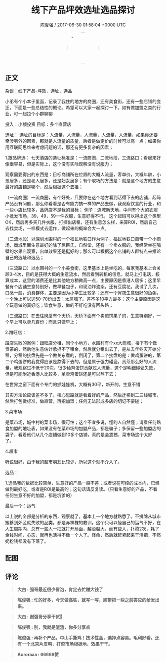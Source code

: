 <h1 align="center">线下产品坪效选址选品探讨</h1>
<p align="center">
    <a>陈俊强 / 2017-06-30 01:58:04 &#43;0000 UTC</a>
</p>

<div align="center">
    <img src="https://images.zsxq.com/FmZytD6Ubz56EUy1aIdFL9BC7Qs3?e=1590940799&amp;token=kIxbL07-8jAj8w1n4s9zv64FuZZNEATmlU_Vm6zD:uoZfe_ZWG12X-r2iYnDkFZEdRJ4=" width="100" height="100" style="border:1px solid;border-radius:50%; color:#ffffff"/>
</div>

## 正文

<div>
杂谈：线下产品-坪效，选址，选品

小弟有个小本子里面，记录了我住的地方的商圈，还有美食街，还有一些店铺的变迁，下面是一些总结性的概论。希望可以大家一起探讨一下。如有做加盟之类的行业，可一起拉个小群聊聊

投入：小额投资
目标：多个直营店

选址：
选址的目标是：人流量，人流量，人流量，人流量，人流量，如果你还要牵涉另外的因素，那就是人流量的质量，后者是做定价的时候可以高一点；如果你用互联网思维来考虑问题的话，那还有更多复杂的因素；

1.跟品牌选：
七天酒店的选址标准是：一流商圈，二流地段，三流路口；看起来好像很容易，但是实际上，这个没有实际观察没有说服力；

观察需要得出的东西是：目标商铺所在位置的大概人流量，客单价，大概年龄，小孩居多，还是老人居多，还是妇女居多；有个取巧的方法是：就是这个地方的生意最好的店铺是哪个，然后根据这个去推；

（一流商圈）一流商圈，有个好处，只要你在这个地方看到活得下去的店铺，起码产品没有问题，那么你看看是否有能力搞一样的产品去做，我观察饮食的行业，和一些小店比较多，品牌店不是我的目标；
例子：连城新天地，中间有个大的衣服小批发市场，39，49，59一件衣服，生意好得不行。
这个起码可以得出这个类型OK，然后再多买几件衣服，打探出店租，还有生意怎么样，来算ROI，然后自己去找卖场，一样模式去运作，做起来的概率会大一点。

（二流地段）以深圳水围村的一个福民地铁口作为例子，福民地铁口自带一个小商场，商城里面生意最好的除了屈臣氏，自然堂，还有一个卖衣服的，我经常坐在隔壁的水果店观察，出单效果还是挺好的；那么可以根据这个店铺的人群特点来推论自己的选址和选品；


（三流路口）以水围村的一个小美食街，这里基本上是坐吃的，每家我基本上会关顾3-4次，目的是获得大概的生意流水，然后看到转租的信息，就马上打电话，核算成本，这里的消费还是比其他地方稍微高一点，主要原因是香港人居多；这里早餐有个店铺生意特别好，做早餐包子，和现油炸油条，还有豆腐花。我试了几次，口感一般，消费群体，主要是因为小学生比较多；还有一个宵夜生意很好的鱼粥，一个晚上可以送50-70份出去；太屌嗨了。差不多10平方最多；这个主要原因是这个玩意做的真好吃；饮食生意，做的不好吃没有回头路；

（三流路口）在去往岗厦有个天桥，天桥下面有个卖煎饼果子的，生意特别好，一个早上可以卖几百份；而且只做早上；

2.蹭旺店：

蹭店失败的案例：跟旺店分租，同个小地方，水围村有个xx大商城，楼下有个做贡茶的，然后他生意估计承担不了租金，然后就分租出去了，是从去年冬天开始分租，分租的接盘先是一个做关东煮的，倒闭了，第二个接盘的是：做鸡蛋饼的，第二个鸡蛋饼的我觉得应该是熬得下去的，但是属于强力碰瓷，贡茶那么好的人流量，我观察过不低于20次，很少给鸡蛋饼贡献过人流量，这个是明细碰瓷失败，但是可能附近香港人比较多，单卖鸡蛋饼还是可以熬下去；

在世界之窗下面有个专门的抓娃娃机，大概有30平，新开的，生意不错


其实方法论应该差不多了，核心思路就是看着好的产品，然后迁移到二三线城市，然后打包做标准，做直营，再招加盟；任何无法形成多店的切记不要碰；

3.菜市场

是菜市场，城中村的菜市场，很可怕；这个不宜多说，懂的人自然懂；请看任何熟食加盟的地址表，如果没有在菜市场的加盟产品，都是骗子；多保留一些加盟店的袋子，看着他们从几个店铺做到10多个店铺，真的是会震撼，菜市场这个太好了。

4.超市

听说很好，由于我的超市朋友比较少，所以这个就不介入了。


选品：

1.选品我的依据比较简单，生意好的产品一般不差；或者说在可控的成本内，已经做到最好吃，或者是ROI是最高的；这句话请反复读。（只看生意好的产品，不看任何生意不好的加盟，都是坑爹的）


最后一个：运气

以上说的全部是分析的东西，观察就了，基本上一个地方就熟悉了。不排除从城市搬移到郊区就失败的品类，都是赤裸裸的教训，这个只可以怪自己的运气不好，在人生周期内，总有一些人一把就打开局面，越滚越大，而有些人，扑腾2次，耗了金钱时间，心态，就再也活得不像一个人了。怪命，然后就赶紧起来干活把，不然奶粉钱都没有下落了。
</div>

## 配图
<div class="image" align="center">

</div>

## 评论

<div align="left">
<div>

<blockquote >
<span> <strong>大白 : 强哥最近很少冒泡，肯定去忙赚大钱了 </strong></span>
</blockquote>

<blockquote >
<span> <strong>陈俊强 : 忙的好多，今天做高铁，就写一写，顺带把一些之前答应的给发出来。 </strong></span>
</blockquote>

<blockquote >
<span> <strong>大白 : 谢强哥分享干货👏 </strong></span>
</blockquote>

<blockquote >
<span> <strong>陈俊强 : 别，我就是渣渣，你多分享点 </strong></span>
</blockquote>

<blockquote >
<span> <strong>陈俊强 : 再补个产品，中山手撕鸡！技术性高，选择点容易。毛利好看。还有一个北京片皮鸭，打菜市场根据地，效果干干。 </strong></span>
</blockquote>

<blockquote >
<span> <strong>Auroraaa : 66666赞 </strong></span>
</blockquote>

</div>
</div>